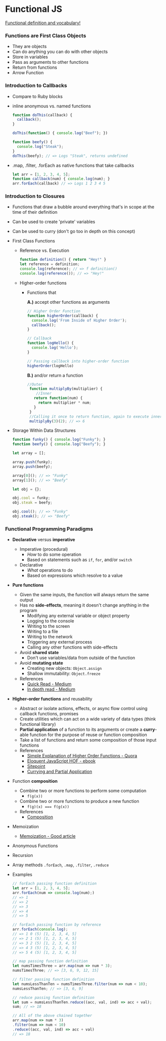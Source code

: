 # Functional JS

[Functional definition and vocabulary!](https://docs.google.com/presentation/d/1me3KH3Nkxr0-TP3VHKuGBk1mZx6YDgHTKZXON6Ry9zc/edit#slide=id.p)

### Functions are First Class Objects
  * They are objects
  * Can do anything you can do with other objects
  * Store in variables
  * Pass as arguments to other functions
  * Return from functions
  * Arrow Function

### Introduction to Callbacks
  * Compare to Ruby blocks
  * inline anonymous vs. named functions

    ```js
    function doThis(callback) {
      callback();
    }

    doThis(function() { console.log("Beef"); })

    function beefy() {
      console.log("Steak");
    }
    doThis(beefy); // => Logs "Steak", returns undefined
    ```

  * .map, .filter, .forEach as native functions that take callbacks

    ```js
    let arr = [1, 2, 3, 4, 5];
    function callback(num) { console.log(num); }
    arr.forEach(callback) // => Logs 1 2 3 4 5
    ```

### Introduction to Closures
  * Functions that draw a bubble around everything that's in scope at the time of their definition
  * Can be used to create 'private' variables
  * Can be used to curry (don't go too in depth on this concept)

  * First Class Functions
    * Reference vs. Execution

      ```js
      function definition() { return "Hey!" }
      let reference = definition;
      console.log(reference); // => f definition()
      console.log(reference()); // => "Hey!"
      ```

    * Higher-order functions
      * Functions that

        **A.)** accept other functions as arguments

          ```js
          // Higher Order Function
          function higherOrder(callback) {
            console.log('From Inside of Higher Order');
            callback();
          }

          // Callback
          function logHello() {
            console.log('Hello');
          }

          // Passing callback into higher-order function
          higherOrder(logHello)
          ```

        **B.)** and/or return a function

          ```js
          //Outer
           function multiplyBy(multiplier) {
              //Inner
             return function(num) {
               return multiplier * num;
             }
           }
           //Calling it once to return function, again to execute inner
           multiplyBy(3)(2); // => 6
           ```

   * Storage Within Data Structures

      ```js
      function funky() { console.log("Funky"); }
      function beefy() { console.log("Beefy"); }

      let array = [];

      array.push(funky);
      array.push(beefy);

      array[0](); // => "Funky"
      array[1](); // => "Beefy"

      let obj = {};

      obj.cool = funky;
      obj.steak = beefy;

      obj.cool(); // => "Funky"
      obj.steak(); // => "Beefy"
      ```

### Functional Programming Paradigms
* **Declarative** versus **imperative**
  * Imperative (procedural)
    * _How_ to do some operation
    * Based on statements such as `if`, `for`, and/or `switch`
  * Declarative
    * _What_ operations to do
    * Based on expressions which resolve to a value
* **Pure functions**
  * Given the same inputs, the function will always return the same output
  * Has no **side-effects**, meaning it doesn't change anything in the program
      * Modifying any external variable or object property
      * Logging to the console
      * Writing to the screen
      * Writing to a file
      * Writing to the network
      * Triggering any external process
      * Calling any other functions with side-effects
  * Avoid **shared state**
      * Don't use variables/data from outside of the function
  * Avoid **mutating state**
      * Creating new objects: `Object.assign`
      * Shallow immutability: `Object.freeze`
  * References
      * [Quick Read - Medium](https://medium.com/@jamesjefferyuk/javascript-what-are-pure-functions-4d4d5392d49c)
      * [In depth read - Medium](https://medium.com/javascript-scene/master-the-javascript-interview-what-is-a-pure-function-d1c076bec976)

* **Higher-order functions** and reusability
  * Abstract or isolate actions, effects, or async flow control using callback functions, promises
  * Create utilities which can act on a wide variety of data types (think functional library)
  * **Partial application** of a function to its arguments or create a **curry**-able function for the purpose of reuse or function composition
  * Take a list of functions and return some composition of those input functions
  * References
      * [Simple Explanation of Higher Order Functions - Quora](https://www.quora.com/What-is-a-simple-explanation-of-higher-order-functions-and-callbacks-in-JavaScript)
      * [Eloquent JavaScript HOF - ebook](http://eloquentjavascript.net/05_higher_order.html)
      * [Sitepoint](https://www.sitepoint.com/higher-order-functions-javascript/)
      * [Currying and Partial Application](https://medium.com/wdstack/javascript-function-composition-currying-and-partial-application-5a04107530ee)

* Function **composition**
  * Combine two or more functions to perform some computation
      * `f(g(x))`
  * Combine two or more functions to produce a new function
      * `f(g)(x) === f(g(x))`
  * References
      * [Composition](http://blog.ricardofilipe.com/post/javascript-composition-for-dummies)

* Memoization
  * [Memoization - Good article](https://addyosmani.com/blog/faster-javascript-memoization/)
* Anonymous Functions
* Recursion

* Array methods `.forEach`, `.map`, `.filter`, `.reduce`

* Examples

  ```js
  // forEach passing function definition
  let arr = [1, 2, 3, 4, 5];
  arr.forEach(num => console.log(num);)
  // => 1
  // => 2
  // => 3
  // => 4
  // => 5

  // forEach passing function by reference
  arr.forEach(console.log);
  // => 1 0 (5) [1, 2, 3, 4, 5]
  // => 2 1 (5) [1, 2, 3, 4, 5]
  // => 3 2 (5) [1, 2, 3, 4, 5]
  // => 4 3 (5) [1, 2, 3, 4, 5]
  // => 5 4 (5) [1, 2, 3, 4, 5]

  // map passing function definition
  let numsTimesThree = arr.map(num => num * 3);
  numsTimesThree; // => [3, 6, 9, 12, 15]

  // filter passing function definition
  let numsLessThanTen = numsTimesThree.filter(num => num < 10);
  numsLessThanTen; // => [3, 6, 9]

  // reduce passing function definition
  let sum = numsLessThanTen.reduce((acc, val, ind) => acc + val);
  sum; // => 18

  // All of the above chained together
  arr.map(num => num * 3)
  .filter(num => num < 10)
  .reduce((acc, val, ind) => acc + val)
  // => 18
  ```
